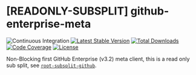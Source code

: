 # [READONLY-SUBSPLIT] github-enterprise-meta


![Continuous Integration](https://github.com/php-api-clients/github-enterprise-meta/workflows/Continuous%20Integration/badge.svg)
[![Latest Stable Version](https://poser.pugx.org/api-clients/github-enterprise-meta/v/stable.png)](https://packagist.org/packages/api-clients/github-enterprise-meta)
[![Total Downloads](https://poser.pugx.org/api-clients/github-enterprise-meta/downloads.png)](https://packagist.org/packages/api-clients/github-enterprise-meta)
[![Code Coverage](https://scrutinizer-ci.com/g/php-api-clients/github-enterprise-meta/badges/coverage.png?b==)](https://scrutinizer-ci.com/g/php-api-clients/github-enterprise-meta/?branch=)
[![License](https://poser.pugx.org/api-clients/github-enterprise-meta/license.png)](https://packagist.org/packages/api-clients/github-enterprise-meta)

Non-Blocking first GitHub Enterprise (v3.2) meta client, this is a read only sub split, see [`root-subsplit-github`](https://github.com/php-api-clients/root-subsplit-github).
